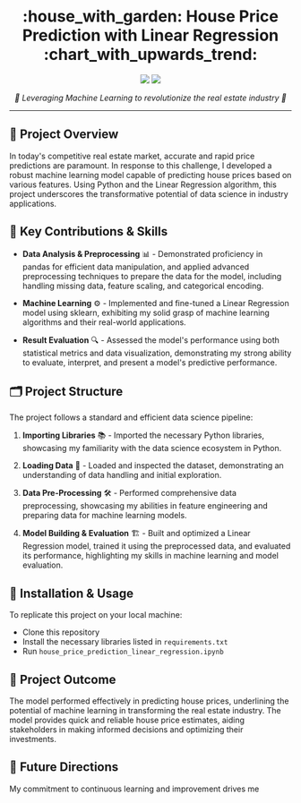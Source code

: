 <h1 align="center">:house_with_garden: House Price Prediction with Linear Regression :chart_with_upwards_trend:</h1>

<p align="center">
  <a href="#"><img src="https://img.shields.io/badge/Python-3.8-blue"></a>
  <a href="#"><img src="https://img.shields.io/badge/Dependencies-Updated-green.svg"></a>
</p>

<p align="center">
  <i>🚀 Leveraging Machine Learning to revolutionize the real estate industry 🚀</i>
</p>

---

## :dart: Project Overview

In today's competitive real estate market, accurate and rapid price predictions are paramount. In response to this challenge, I developed a robust machine learning model capable of predicting house prices based on various features. Using Python and the Linear Regression algorithm, this project underscores the transformative potential of data science in industry applications.

## 🎯 Key Contributions & Skills

* **Data Analysis & Preprocessing** :bar_chart: - Demonstrated proficiency in pandas for efficient data manipulation, and applied advanced preprocessing techniques to prepare the data for the model, including handling missing data, feature scaling, and categorical encoding.

* **Machine Learning** :gear: - Implemented and fine-tuned a Linear Regression model using sklearn, exhibiting my solid grasp of machine learning algorithms and their real-world applications.

* **Result Evaluation** :mag: - Assessed the model's performance using both statistical metrics and data visualization, demonstrating my strong ability to evaluate, interpret, and present a model's predictive performance.

## 🗂️ Project Structure

The project follows a standard and efficient data science pipeline:

1. **Importing Libraries** 📚 - Imported the necessary Python libraries, showcasing my familiarity with the data science ecosystem in Python.

2. **Loading Data** 💾 - Loaded and inspected the dataset, demonstrating an understanding of data handling and initial exploration.

3. **Data Pre-Processing** 🛠️ - Performed comprehensive data preprocessing, showcasing my abilities in feature engineering and preparing data for machine learning models.

4. **Model Building & Evaluation** 🏗️ - Built and optimized a Linear Regression model, trained it using the preprocessed data, and evaluated its performance, highlighting my skills in machine learning and model evaluation.

## 🚀 Installation & Usage

To replicate this project on your local machine:
- Clone this repository
- Install the necessary libraries listed in `requirements.txt`
- Run `house_price_prediction_linear_regression.ipynb`

## 🥇 Project Outcome

The model performed effectively in predicting house prices, underlining the potential of machine learning in transforming the real estate industry. The model provides quick and reliable house price estimates, aiding stakeholders in making informed decisions and optimizing their investments.

## 🌟 Future Directions

My commitment to continuous learning and improvement drives me
